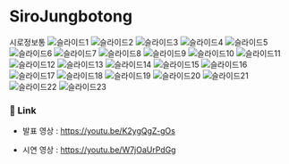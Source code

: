 # SiroJungbotong
시로정보통
![슬라이드1](https://github.com/user-attachments/assets/4fcba1d6-d359-4caa-ab64-843ef1fd95da)
![슬라이드2](https://github.com/user-attachments/assets/327b1cfe-f7fe-430b-afa7-1d0ceac55e18)
![슬라이드3](https://github.com/user-attachments/assets/910c0e3c-4b3e-46c3-8571-1a5f9d2465a3)
![슬라이드4](https://github.com/user-attachments/assets/c0bbb679-3246-4d2e-a25d-5094026cf83a)
![슬라이드5](https://github.com/user-attachments/assets/ca82a7ac-f2c7-4c9d-ad20-de079b204558)
![슬라이드6](https://github.com/user-attachments/assets/1fcc8f51-2c11-494c-86e5-f225f3ffd115)
![슬라이드7](https://github.com/user-attachments/assets/4bd1fd61-8042-41d3-9930-7d52bf1e7cdf)
![슬라이드8](https://github.com/user-attachments/assets/250d533c-b9da-4b70-82b4-429fb752f168)
![슬라이드9](https://github.com/user-attachments/assets/25f71c7e-61f8-4f59-80cd-45f81a041eb7)
![슬라이드10](https://github.com/user-attachments/assets/6c2aadcc-05ea-4575-961d-d4f335a302fd)
![슬라이드11](https://github.com/user-attachments/assets/19f2a3ac-778d-4452-8a1b-59cfdba1b5f3)
![슬라이드12](https://github.com/user-attachments/assets/4b11f788-394a-4d2a-993f-e9b242f843cc)
![슬라이드13](https://github.com/user-attachments/assets/577bd86b-40de-4bdf-b9e1-67d3dc536bf7)
![슬라이드14](https://github.com/user-attachments/assets/e2de7b6a-8d5f-44d7-b5d4-75dbf733f829)
![슬라이드15](https://github.com/user-attachments/assets/3d46db5a-d3c0-4fd5-8d63-9a74a548c73f)
![슬라이드16](https://github.com/user-attachments/assets/cff1b955-e65f-4247-b08c-3c2748116bd6)
![슬라이드17](https://github.com/user-attachments/assets/09dc5fb5-751e-4cd4-9a4d-e04194226c9f)
![슬라이드18](https://github.com/user-attachments/assets/e1438e0d-3af9-4783-b122-969b0f2e296d)
![슬라이드19](https://github.com/user-attachments/assets/7f8082f4-8128-4af3-abd6-abee5bcf530b)
![슬라이드20](https://github.com/user-attachments/assets/375fad92-7d4a-4be2-b038-97ecaf41d168)
![슬라이드21](https://github.com/user-attachments/assets/8185fab5-afc9-49c2-a004-2af640176484)
![슬라이드22](https://github.com/user-attachments/assets/62293a6c-6ac5-44af-9b16-03f660232346)
![슬라이드23](https://github.com/user-attachments/assets/8005e261-eeea-4066-9872-81a0c43b23b3)

### 🔗 Link
- 발표 영상 : https://youtu.be/K2ygQgZ-gOs

- 시연 영상 : https://youtu.be/W7jOaUrPdGg
